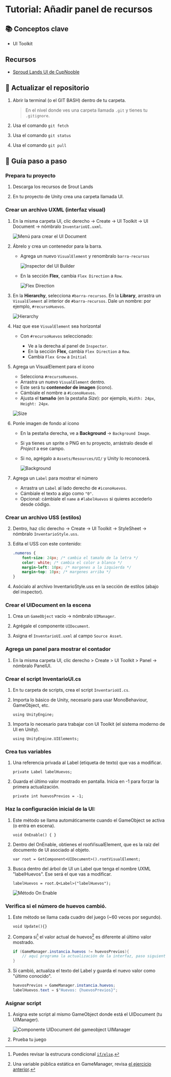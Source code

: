 # Tutorial: Añadir panel de recursos

## 📚 Conceptos clave

- UI Toolkit

## Recursos

- [Sproud Lands UI de CupNooble](https://cupnooble.itch.io/sprout-lands-asset-pack)

## 🔄 Actualizar el repositorio

1. Abrir la terminal (o el GIT BASH) dentro de tu carpeta.

    > En el nivel donde ves una carpeta llamada `.git` y tienes tu `.gitignore`.

2. Usa el comando `git fetch`

3. Usa el comando `git status`

4. Usa el comando `git pull`

## 🧠 Guía paso a paso

### Prepara tu proyecto

1. Descarga los recursos de Srout Lands

1. En tu proyecto de Unity crea una carpeta llamada UI.

### Crear un archivo UXML (interfaz visual)

1. En la misma carpeta UI, clic derecho → Create → UI Toolkit → UI Document → nómbralo `InventarioUI.uxml`.

    ![Menú para crear el UI Document](unity/assets/inventario/MenuUIDocument.png)

2. Ábrelo y crea un contenedor para la barra.

    * Agrega un nuevo `VisualElement` y renombralo `barra-recursos`

        ![Inspector del UI Builder](unity/assets/inventario/nombreElementos.png)

    * En la sección **Flex**, cambia `Flex Direction` a `Row`.

        ![Flex Direction](unity/assets/inventario/flexRow.png)

3. En la **Hierarchy**, selecciona `#barra-recursos`. En la **Library**, arrastra un `VisualElement` al interior de `#barra-recursos`. Dale un nombre: por ejemplo, `#recursoHuevos`.

    ![Hierarchy](unity/assets/inventario/Hierarchy.png)

4. Haz que ese `VisualElement` sea horizontal

    * Con `#recursoHuevos` seleccionado:

      * Ve a la derecha al panel de `Inspector`.
      * En la sección **Flex**, cambia `Flex Direction` a `Row`.
      * Cambia `Flex Grow` a `Initial`

      

3. Agrega un VisualElement para el ícono

    * Selecciona `#recursoHuevos`.
    * Arrastra un nuevo `VisualElement` dentro.
    * Este será tu **contenedor de imagen** (ícono).
    * Cámbiale el nombre a `#iconoHuevos`.
    * Ajusta el **tamaño** (en la pestaña *Size*): por ejemplo, `Width: 24px`, `Height: 24px`.

    ![Size](unity/assets/inventario/SizeBackground.png)


4. Ponle imagen de fondo al ícono

    * En la pestaña derecha, ve a **Background** → `Background Image`.
    * Si ya tienes un sprite o PNG en tu proyecto, arrástralo desde el *Project* a ese campo.
    * Si no, agrégalo a `Assets/Resources/UI/` y Unity lo reconocerá.

        ![Background](unity/assets/inventario/BackgroundUIBuilder.png)

5. Agrega un `Label` para mostrar el número

    * Arrastra un `Label` al lado derecho de `#iconoHuevos`.
    * Cámbiale el texto a algo como `"0"`.
    * Opcional: cámbiale el `name` a `#labelHuevos` si quieres accederlo desde código.

### Crear un archivo USS (estilos)

2. Dentro, haz clic derecho → Create → UI Toolkit → StyleSheet → nómbralo `InventarioStyle.uss`.

3. Edita el USS con este contenido:

    ```css
    .numeros {
        font-size: 24px; /* cambia el tamaño de la letra */
        color: white; /* cambia el color a blanco */
        margin-left: 10px; /* margenes a la izquierda */
        margin-top: 10px; /* margenes arriba */
    }
    ```

3. Asócialo al archivo InventarioStyle.uss en la sección de estilos (abajo del inspector).

### Crear el UIDocument en la escena

1. Crea un `GameObject` vacío → nómbralo `UIManager`.

2. Agrégale el componente `UIDocument`.

3. Asigna el `InventarioUI.uxml` al campo `Source Asset`.

### Agrega un panel para mostrar el contador

1. En la misma carpeta UI, clic derecho > Create > UI Toolkit > Panel  → nómbralo PanelUI.

### Crear el script InventarioUI.cs

1. En tu carpeta de scripts, crea el script `InventarioUI.cs`. 

2. Importa lo básico de Unity, necesario para usar MonoBehaviour, GameObject, etc.

    `using UnityEngine;`

3. Importa lo necesario para trabajar con UI Toolkit (el sistema moderno de UI en Unity).

    `using UnityEngine.UIElements;`

### Crea tus variables

1. Una referencia privada al Label (etiqueta de texto) que vas a modificar.
 
    `private Label labelHuevos;`

2. Guarda el último valor mostrado en pantalla. Inicia en -1 para forzar la primera actualización.

    `private int huevosPrevios = -1;`

### Haz la configuración inicial de la UI:

1. Este método se llama automáticamente cuando el GameObject se activa (o entra en escena).

    `void OnEnable() {
    }`

5. Dentro del OnEnable, obtienes el rootVisualElement, que es la raíz del documento de UI asociado al objeto.

    `var root = GetComponent<UIDocument>().rootVisualElement;`

5. Busca dentro del árbol de UI un Label que tenga el nombre UXML "labelHuevos". Ese será el que vas a modificar.

    `labelHuevos = root.Q<Label>("labelHuevos");`

    ![Método On Enable](unity/assets/inventario/OnEnable.png)

### Verifica si el número de huevos cambió.

1. Este método se llama cada cuadro del juego (~60 veces por segundo).

    `void Update(){}`

6. Compara si[^2] el valor actual de huevos[^1] es diferente al último valor mostrado.

    ```c#
    if (GameManager.instancia.huevos != huevosPrevios){
        // aquí programa la actualización de la interfaz, paso siguiente
    }
    ```

6. Si cambió, actualiza el texto del Label y guarda el nuevo valor como "último conocido".

    ```c#
    huevosPrevios = GameManager.instancia.huevos;
    labelHuevos.text = $"Huevos: {huevosPrevios}";
    ```

### Asignar script

1. Asigna este script al mismo GameObject donde está el UIDocument (tu UIManager).

    ![Componente UIDocument del gameobject UIManager](unity/assets/inventario/UIDocument.png)

2. Prueba tu juego

[^1]: Una variable pública estática en GameManager, revisa [el ejercicio anterior]().
[^2]: Puedes revisar la estrucura condicional [`if/else`](programacion/infoIfElse.md).
